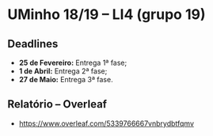 <!-- ----------------------------------------------------------------------- -->

# UMinho 18/19 – LI4 (grupo 19)

<!-- ----------------------------------------------------------------------- -->

## Deadlines

* **25 de Fevereiro:** Entrega 1ª fase;
* **1 de Abril:** Entrega 2ª fase;
* **27 de Maio:** Entrega 3ª fase.

<!-- ----------------------------------------------------------------------- -->

## Relatório – Overleaf

* https://www.overleaf.com/5339766667vnbrydbtfqmv

<!-- ----------------------------------------------------------------------- -->
